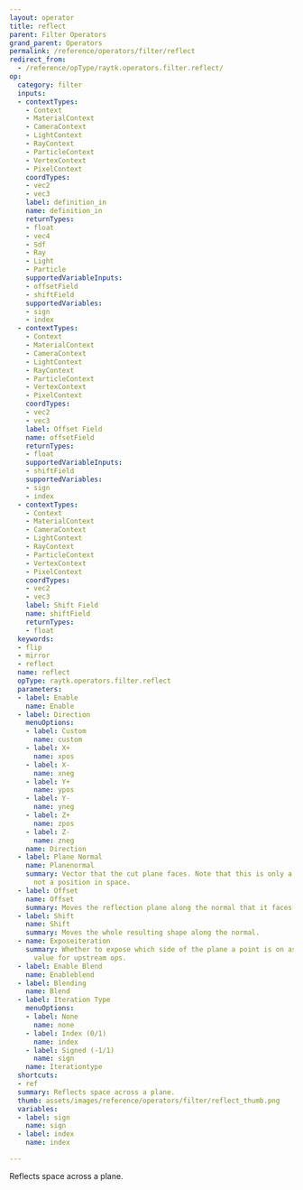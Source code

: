 ```yaml
---
layout: operator
title: reflect
parent: Filter Operators
grand_parent: Operators
permalink: /reference/operators/filter/reflect
redirect_from:
  - /reference/opType/raytk.operators.filter.reflect/
op:
  category: filter
  inputs:
  - contextTypes:
    - Context
    - MaterialContext
    - CameraContext
    - LightContext
    - RayContext
    - ParticleContext
    - VertexContext
    - PixelContext
    coordTypes:
    - vec2
    - vec3
    label: definition_in
    name: definition_in
    returnTypes:
    - float
    - vec4
    - Sdf
    - Ray
    - Light
    - Particle
    supportedVariableInputs:
    - offsetField
    - shiftField
    supportedVariables:
    - sign
    - index
  - contextTypes:
    - Context
    - MaterialContext
    - CameraContext
    - LightContext
    - RayContext
    - ParticleContext
    - VertexContext
    - PixelContext
    coordTypes:
    - vec2
    - vec3
    label: Offset Field
    name: offsetField
    returnTypes:
    - float
    supportedVariableInputs:
    - shiftField
    supportedVariables:
    - sign
    - index
  - contextTypes:
    - Context
    - MaterialContext
    - CameraContext
    - LightContext
    - RayContext
    - ParticleContext
    - VertexContext
    - PixelContext
    coordTypes:
    - vec2
    - vec3
    label: Shift Field
    name: shiftField
    returnTypes:
    - float
  keywords:
  - flip
  - mirror
  - reflect
  name: reflect
  opType: raytk.operators.filter.reflect
  parameters:
  - label: Enable
    name: Enable
  - label: Direction
    menuOptions:
    - label: Custom
      name: custom
    - label: X+
      name: xpos
    - label: X-
      name: xneg
    - label: Y+
      name: ypos
    - label: Y-
      name: yneg
    - label: Z+
      name: zpos
    - label: Z-
      name: zneg
    name: Direction
  - label: Plane Normal
    name: Planenormal
    summary: Vector that the cut plane faces. Note that this is only a direction and
      not a position in space.
  - label: Offset
    name: Offset
    summary: Moves the reflection plane along the normal that it faces.
  - label: Shift
    name: Shift
    summary: Moves the whole resulting shape along the normal.
  - name: Exposeiteration
    summary: Whether to expose which side of the plane a point is on as an iteration
      value for upstream ops.
  - label: Enable Blend
    name: Enableblend
  - label: Blending
    name: Blend
  - label: Iteration Type
    menuOptions:
    - label: None
      name: none
    - label: Index (0/1)
      name: index
    - label: Signed (-1/1)
      name: sign
    name: Iterationtype
  shortcuts:
  - ref
  summary: Reflects space across a plane.
  thumb: assets/images/reference/operators/filter/reflect_thumb.png
  variables:
  - label: sign
    name: sign
  - label: index
    name: index

---
```



Reflects space across a plane.